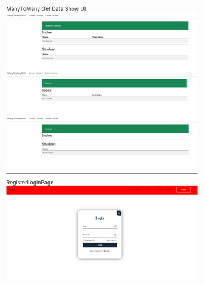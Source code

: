ManyToMany
Get Data Show UI
![Açıklama](https://github.com/omerfdev/WebCRUD/blob/master/ManyToManyMVC/Opera%20Snapshot_2024-02-19_165959_localhost.png)
![Açıklama](https://github.com/omerfdev/WebCRUD/blob/master/ManyToManyMVC/Opera%20Snapshot_2024-02-19_165941_localhost.png)
![Açıklama](https://github.com/omerfdev/WebCRUD/blob/master/ManyToManyMVC/Opera%20Snapshot_2024-02-19_165907_localhost.png)
<hr/>

RegisterLoginPage
[![Video Açıklaması](https://github.com/omerfdev/WebCRUD/blob/master/RegisterLoginPage/Opera%20Snapshot_2024-02-19_171615_localhost.png)](https://github.com/omerfdev/WebCRUD/blob/master/RegisterLoginPage/20240219_170830.mp4)
